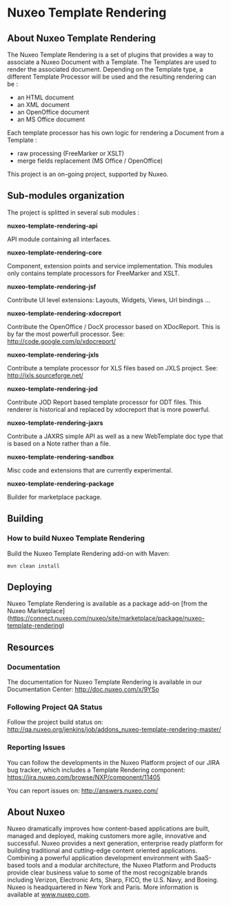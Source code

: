 
# Nuxeo Template Rendering

## About Nuxeo Template Rendering
 The Nuxeo Template Rendering is a set of plugins that provides a way to associate a Nuxeo Document with a Template. The Templates are used to render the associated document. Depending on the Template type, a different Template Processor will be used and the resulting rendering can be :

   * an HTML document
   * an XML document
   * an OpenOffice document
   * an MS Office document


Each template processor has his own logic for rendering a Document from a Template :

   * raw processing (FreeMarker or XSLT)
   * merge fields replacement (MS Office / OpenOffice)

This project is an on-going project, supported by Nuxeo.

## Sub-modules organization
The project is splitted in several sub modules :

**nuxeo-template-rendering-api**

API module containing all interfaces.

**nuxeo-template-rendering-core**

Component, extension points and service implementation. This modules only contains template processors for FreeMarker and XSLT.

**nuxeo-template-rendering-jsf**

Contribute UI level extensions: Layouts, Widgets, Views, Url bindings ...

**nuxeo-template-rendering-xdocreport**

Contribute the OpenOffice / DocX processor based on XDocReport. This is by far the most powerfull processor.
See: http://code.google.com/p/xdocreport/

**nuxeo-template-rendering-jxls**

Contribute a template processor for XLS files based on JXLS project. See: http://jxls.sourceforge.net/

**nuxeo-template-rendering-jod**

Contribute JOD Report based template processor for ODT files. This renderer is historical and replaced by xdocreport that is more powerful.

**nuxeo-template-rendering-jaxrs**

Contribute a JAXRS simple API as well as a new WebTemplate doc type that is based on a Note rather than a file.

**nuxeo-template-rendering-sandbox**

Misc code and extensions that are currently experimental.

**nuxeo-template-rendering-package**

Builder for marketplace package. 

## Building

### How to build Nuxeo Template Rendering 
Build the Nuxeo Template Rendering add-on with Maven:

```mvn clean install```

## Deploying 
Nuxeo Template Rendering is available as a package add-on [from the Nuxeo Marketplace] (https://connect.nuxeo.com/nuxeo/site/marketplace/package/nuxeo-template-rendering)

## Resources 
### Documentation 
The documentation for Nuxeo Template Rendering is available in our Documentation Center: http://doc.nuxeo.com/x/9YSo 

### Following Project QA Status
Follow the project build status on: http://qa.nuxeo.org/jenkins/job/addons_nuxeo-template-rendering-master/

### Reporting Issues 
You can follow the developments in the Nuxeo Platform project of our JIRA bug tracker, which includes a Template Rendering component: https://jira.nuxeo.com/browse/NXP/component/11405

You can report issues on: http://answers.nuxeo.com/

## About Nuxeo
Nuxeo dramatically improves how content-based applications are built, managed and deployed, making customers more agile, innovative and successful. Nuxeo provides a next generation, enterprise ready platform for building traditional and cutting-edge content oriented applications. Combining a powerful application development environment with SaaS-based tools and a modular architecture, the Nuxeo Platform and Products provide clear business value to some of the most recognizable brands including Verizon, Electronic Arts, Sharp, FICO, the U.S. Navy, and Boeing. Nuxeo is headquartered in New York and Paris. More information is available at www.nuxeo.com.
